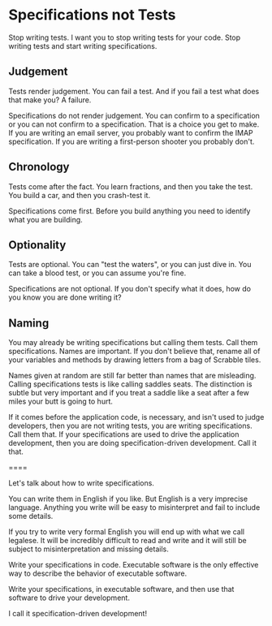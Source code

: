 # Specifications not Tests

Stop writing tests. I want you to stop writing tests for your code. Stop writing
tests and start writing specifications.

## Judgement

Tests render judgement. You can fail a test. And if you fail a test what does
that make you? A failure.

Specifications do not render judgement. You can confirm to a specification or
you can not confirm to a specification. That is a choice you get to make. If you
are writing an email server, you probably want to confirm the IMAP
specification. If you are writing a first-person shooter you probably don't.

## Chronology

Tests come after the fact. You learn fractions, and then you take the test. You
build a car, and then you crash-test it.

Specifications come first. Before you build anything you need to identify what
you are building.

## Optionality

Tests are optional. You can "test the waters", or you can just dive in. You can
take a blood test, or you can assume you're fine.

Specifications are not optional. If you don't specify what it does, how do you
know you are done writing it?

## Naming

You may already be writing specifications but calling them tests. Call them
specifications. Names are important. If you don't believe that, rename all of
your variables and methods by drawing letters from a bag of Scrabble tiles.

Names given at random are still far better than names that are misleading.
Calling specifications tests is like calling saddles seats. The distinction is
subtle but very important and if you treat a saddle like a seat after a few
miles your butt is going to hurt.

If it comes before the application code, is necessary, and isn't used to judge
developers, then you are not writing tests, you are writing specifications. Call
them that. If your specifications are used to drive the application development,
then you are doing specification-driven development. Call it that.

====

Let's talk about how to write specifications.

You can write them in English if you like. But English is a very imprecise
language. Anything you write will be easy to misinterpret and fail to include
some details.

If you try to write very formal English you will end up with what we call
legalese. It will be incredibly difficult to read and write and it will still be
subject to misinterpretation and missing details.

Write your specifications in code. Executable software is the only effective way
to describe the behavior of executable software.

Write your specifications, in executable software, and then use that software to
drive your development.

I call it specification-driven development!
